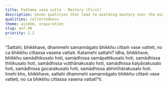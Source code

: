 ```yaml
---
title: Paṭhama vasa sutta - Mastery (First)
description: Seven qualities that lead to wielding mastery over the mind.
qualities: collectedness
theme: wisdom, inspiration
slug: an7.40
priority: 1.2
---
```


“Sattahi, bhikkhave, dhammehi samannāgato bhikkhu cittaṁ vase vatteti, no ca bhikkhu cittassa vasena vattati. Katamehi sattahi? Idha, bhikkhave, bhikkhu samādhikusalo hoti, samādhissa samāpattikusalo hoti, samādhissa ṭhitikusalo hoti, samādhissa vuṭṭhānakusalo hoti, samādhissa kalyāṇakusalo hoti, samādhissa gocarakusalo hoti, samādhissa abhinīhārakusalo hoti. Imehi kho, bhikkhave, sattahi dhammehi samannāgato bhikkhu cittaṁ vase vatteti, no ca bhikkhu cittassa vasena vattatī”ti.
